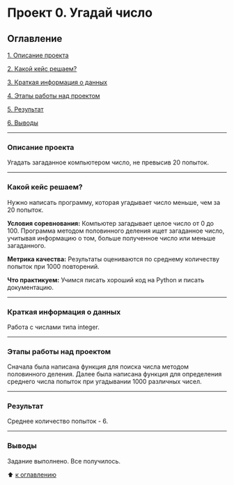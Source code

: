 # Проект 0. Угадай число

## Оглавление
[1. Описание проекта](https://github.com/TatyanaTmf/ds_game/tree/main/project_0_homework/README.md#Описание-проекта)

[2. Какой кейс решаем?](https://github.com/TatyanaTmf/ds_game/tree/main/project_0_homework/README.md#Какой-кейс-решаем)

[3. Краткая информация о данных](https://github.com/TatyanaTmf/ds_game/tree/main/project_0_homework/README.md#Краткая-информация-о-данных)

[4. Этапы работы над проектом](https://github.com/TatyanaTmf/ds_game/tree/main/project_0_homework/README.md#Этапы-работы-над-проектом)

[5. Результат](https://github.com/TatyanaTmf/ds_game/tree/main/project_0_homework/README.md#Результат)

[6. Выводы](https://github.com/TatyanaTmf/ds_game/tree/main/project_0_homework/README.md#Выводы)

-----
### **Описание проекта**
Угадать загаданное компьютером число, не превысив 20 попыток.

----
### **Какой кейс решаем?**
Нужно написать программу, которая угадывает число меньше, чем за 20 попыток.

**Условия соревнования:**
Компьютер загадывает целое число от 0 до 100. Программа методом половинного деления ищет загаданное число,
учитывая информацию о том, больше полученное число или меньше загаданного.

**Метрика качества:**
Результаты оцениваются по среднему количеству попыток при 1000 повторений.

**Что практикуем:**
Учимся писать хороший код на Python и писать документацию.

----

### **Краткая информация о данных**
Работа с числами типа integer.

----

### **Этапы работы над проектом**
Сначала была написана функция для поиска числа методом половинного деления. 
Далее была написана функция для определения среднего числа попыток при угадывании 1000 различных чисел.

----

### **Результат**
Среднее количество попыток - 6.

----

### **Выводы**
Задание выполнено. Все получилось.



:arrow_up: [к оглавлению](https://github.com/TatyanaTmf/ds_game/tree/main/project_0/README.md#Оглавление)